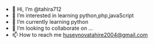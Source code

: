 - 👋 Hi, I’m @tahira712
- 👀 I’m interested in learning python,php,javaScript
- 🌱 I’m currently learning python
- 💞️ I’m looking to collaborate on ...
- 📫 How to reach me huseynovatahire2004@gmail.com

<!---
tahira712/tahira712 is a ✨ special ✨ repository because its `README.md` (this file) appears on your GitHub profile.
You can click the Preview link to take a look at your changes.
--->
